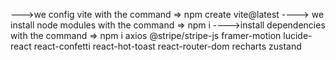  --->we config vite with the command => npm create vite@latest
----> we install node modules with the command   => npm i
---->install dependencies with the command => npm i axios @stripe/stripe-js framer-motion lucide-react react-confetti react-hot-toast react-router-dom recharts zustand